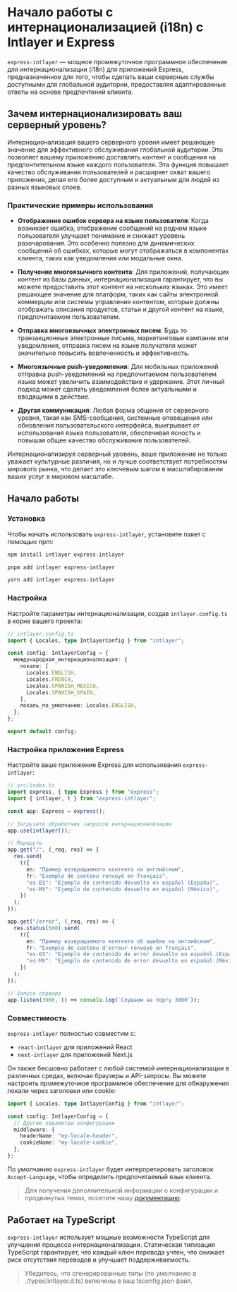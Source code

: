 # Начало работы с интернационализацией (i18n) с Intlayer и Express

`express-intlayer` — мощное промежуточное программное обеспечение для интернационализации (i18n) для приложений Express, предназначенное для того, чтобы сделать ваши серверные службы доступными для глобальной аудитории, предоставляя адаптированные ответы на основе предпочтений клиента.

## Зачем интернационализировать ваш серверный уровень?

Интернационализация вашего серверного уровня имеет решающее значение для эффективного обслуживания глобальной аудитории. Это позволяет вашему приложению доставлять контент и сообщения на предпочтительном языке каждого пользователя. Эта функция повышает качество обслуживания пользователей и расширяет охват вашего приложения, делая его более доступным и актуальным для людей из разных языковых слоев.

### Практические примеры использования

- **Отображение ошибок сервера на языке пользователя**: Когда возникает ошибка, отображение сообщений на родном языке пользователя улучшает понимание и снижает уровень разочарования. Это особенно полезно для динамических сообщений об ошибках, которые могут отображаться в компонентах клиента, таких как уведомления или модальные окна.

- **Получение многоязычного контента**: Для приложений, получающих контент из базы данных, интернационализация гарантирует, что вы можете предоставить этот контент на нескольких языках. Это имеет решающее значение для платформ, таких как сайты электронной коммерции или системы управления контентом, которые должны отображать описания продуктов, статьи и другой контент на языке, предпочитаемом пользователем.

- **Отправка многоязычных электронных писем**: Будь то транзакционные электронные письма, маркетинговые кампании или уведомления, отправка писем на языке получателя может значительно повысить вовлеченность и эффективность.

- **Многоязычные push-уведомления**: Для мобильных приложений отправка push-уведомлений на предпочитаемом пользователем языке может увеличить взаимодействие и удержание. Этот личный подход может сделать уведомления более актуальными и вводящими в действие.

- **Другая коммуникация**: Любая форма общения от серверного уровня, такая как SMS-сообщения, системные оповещения или обновления пользовательского интерфейса, выигрывает от использования языка пользователя, обеспечивая ясность и повышая общее качество обслуживания пользователей.

Интернационализируя серверный уровень, ваше приложение не только уважает культурные различия, но и лучше соответствует потребностям мирового рынка, что делает это ключевым шагом в масштабировании ваших услуг в мировом масштабе.

## Начало работы

### Установка

Чтобы начать использовать `express-intlayer`, установите пакет с помощью npm:

```bash
npm install intlayer express-intlayer
```

```bash
pnpm add intlayer express-intlayer
```

```bash
yarn add intlayer express-intlayer
```

### Настройка

Настройте параметры интернационализации, создав `intlayer.config.ts` в корне вашего проекта:

```typescript
// intlayer.config.ts
import { Locales, type IntlayerConfig } from "intlayer";

const config: IntlayerConfig = {
  международная_интернационализация: {
    локали: [
      Locales.ENGLISH,
      Locales.FRENCH,
      Locales.SPANISH_MEXICO,
      Locales.SPANISH_SPAIN,
    ],
    локаль_по_умолчанию: Locales.ENGLISH,
  },
};

export default config;
```

### Настройка приложения Express

Настройте ваше приложение Express для использования `express-intlayer`:

```typescript
// src/index.ts
import express, { type Express } from "express";
import { intlayer, t } from "express-intlayer";

const app: Express = express();

// Загрузите обработчик запросов интернационализации
app.use(intlayer());

// Маршруты
app.get("/", (_req, res) => {
  res.send(
    t({
      en: "Пример возвращаемого контента на английском",
      fr: "Exemple de contenu renvoyé en français",
      "es-ES": "Ejemplo de contenido devuelto en español (España)",
      "es-MX": "Ejemplo de contenido devuelto en español (México)",
    })
  );
});

app.get("/error", (_req, res) => {
  res.status(500).send(
    t({
      en: "Пример возвращаемого контента об ошибке на английском",
      fr: "Exemple de contenu d'erreur renvoyé en français",
      "es-ES": "Ejemplo de contenido de error devuelto en español (España)",
      "es-MX": "Ejemplo de contenido de error devuelto en español (México)",
    })
  );
});

// Запуск сервера
app.listen(3000, () => console.log(`Слушаем на порту 3000`));
```

### Совместимость

`express-intlayer` полностью совместим с:

- `react-intlayer` для приложений React
- `next-intlayer` для приложений Next.js

Он также бесшовно работает с любой системой интернационализации в различных средах, включая браузеры и API-запросы. Вы можете настроить промежуточное программное обеспечение для обнаружения локали через заголовки или cookie:

```typescript
import { Locales, type IntlayerConfig } from "intlayer";

const config: IntlayerConfig = {
  // Другие параметры конфигурации
  middleware: {
    headerName: "my-locale-header",
    cookieName: "my-locale-cookie",
  },
};
```

По умолчанию `express-intlayer` будет интерпретировать заголовок `Accept-Language`, чтобы определить предпочитаемый язык клиента.

> Для получения дополнительной информации о конфигурации и продвинутых темах, посетите нашу [документацию](https://github.com/aymericzip/intlayer/blob/main/docs/ru/configuration.md).

## Работает на TypeScript

`express-intlayer` использует мощные возможности TypeScript для улучшения процесса интернационализации. Статическая типизация TypeScript гарантирует, что каждый ключ перевода учтен, что снижает риск отсутствия переводов и улучшает поддерживаемость.

> Убедитесь, что сгенерированные типы (по умолчанию в ./types/intlayer.d.ts) включены в ваш tsconfig.json файл.
